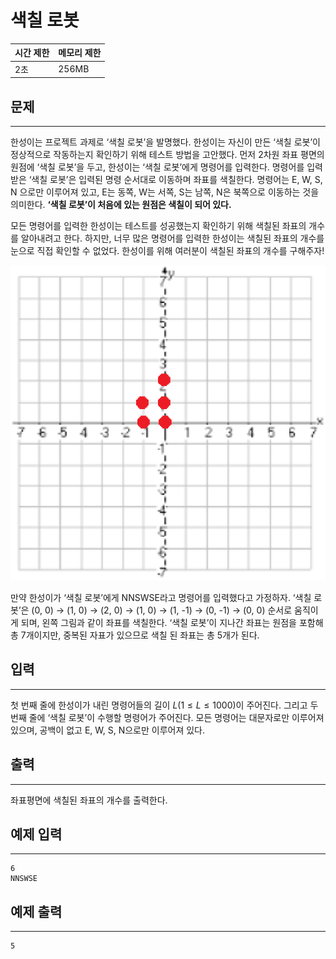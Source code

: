 # 색칠 로봇

| 시간 제한 | 메모리 제한 |
| --- | --- |
| 2초 | 256MB |

## 문제

---

한성이는 프로젝트 과제로 ‘색칠 로봇’을 발명했다. 한성이는 자신이 만든 ‘색칠 로봇’이 정상적으로 작동하는지 확인하기 위해 테스트 방법을 고안했다. 먼저 2차원 좌표 평면의 원점에 ‘색칠 로봇’을 두고, 한성이는 ‘색칠 로봇’에게 명령어를 입력한다. 명령어를 입력받은 ‘색칠 로봇’은 입력된 명령 순서대로 이동하며 좌표를 색칠한다. 명령어는 E, W, S, N 으로만 이루어져 있고, E는 동쪽, W는 서쪽, S는 남쪽, N은 북쪽으로 이동하는 것을 의미한다.  **‘색칠 로봇’이 처음에 있는 원점은 색칠이 되어 있다.**

모든 명령어를 입력한 한성이는 테스트를 성공했는지 확인하기 위해 색칠된 좌표의 개수를 알아내려고 한다. 하지만, 너무 많은 명령어를 입력한 한성이는 색칠된 좌표의 개수를 눈으로 직접 확인할 수 없었다. 한성이를 위해 여러분이 색칠된 좌표의 개수를 구해주자!

![Untitled](problems/images/색칠로봇1.png)

만약 한성이가 ‘색칠 로봇’에게 NNSWSE라고 명령어를 입력했다고 가정하자. ‘색칠 로봇’은 (0, 0) → (1, 0) → (2, 0) → (1, 0) → (1, -1) → (0, -1) → (0, 0) 순서로 움직이게 되며, 왼쪽 그림과 같이 좌표를 색칠한다. ‘색칠 로봇’이 지나간 좌표는 원점을 포함해 총 7개이지만, 중복된 자표가 있으므로 색칠 된 좌표는 총 5개가 된다.

## 입력

---

첫 번째 줄에 한성이가 내린 명령어들의 길이 $L$$(1 ≤ L ≤ 1000)$이 주어진다. 그리고 두 번째 줄에 ‘색칠 로봇’이 수행할 명령어가 주어진다. 모든 명령어는 대문자로만 이루어져 있으며, 공백이 없고 E, W, S, N으로만 이루어져 있다.

## 출력

---

좌표평면에 색칠된 좌표의 개수를 출력한다.

## 예제 입력

---

```
6
NNSWSE
```

## 예제 출력

---

```
5
```
